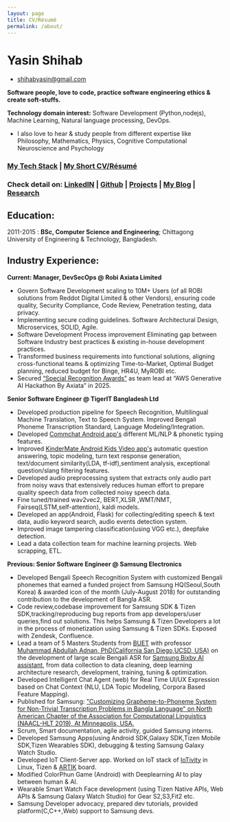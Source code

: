 ```yaml
---
layout: page
title: CV/Résumé
permalink: /about/
---
```


Yasin Shihab
============

- [shihabyasin@gmail.com]()

**Software people, love to code, practice software engineering ethics & create soft-stuffs.**

**Technology domain interest:** Software Development (Python,nodejs), Machine Learning, 
Natural language processing, DevOps. 


* I also love to hear & study people from different expertise like Philosophy, Mathematics, Physics, Cognitive Computational Neuroscience and Psychology


### [**My Tech Stack**](https://shihabyasin.github.io/category/#MY-TECH-STACK) | [My Short CV/Résumé](https://github.com/ShihabYasin/shihabyasin.github.io/blob/gh-pages/cv/Yasin_Resume.pdf)   


### **Check detail on:**    [LinkedIN](https://www.linkedin.com/in/yasinshihab/) | [Github](https://github.com/ShihabYasin) | [Projects](https://shihabyasin.github.io/category/#Projects) | [My Blog](https://shihabyasin.github.io/) | [Research](https://shihabyasin.github.io/category/#Research)

[//]: # (### [My Short CV/Résumé]&#40;https://github.com/ShihabYasin/shihabyasin.github.io/blob/gh-pages/cv/Yasin_Resume.pdf&#41;  )



## Education: 
2011-2015 :   **BSc, Computer Science and Engineering**; Chittagong University of Engineering & Technology, Bangladesh.

## Industry Experience:

**Current: Manager, DevSecOps @ Robi Axiata Limited**
* Govern Software Development scaling to 10M+ Users (of all ROBI solutions from Reddot Digital Limited & other Vendors), ensuring code quality, Security Compliance, Code Review, Penetration testing, data privacy. 
* Implementing secure coding guidelines. Software Architectural Design, Microservices, SOLID, Agile.
* Software Development Process improvement Eliminating gap between Software Industry best practices & existing in-house development practices. 
* Transformed business requirements into functional solutions, aligning cross-functional teams & optimizing Time-to-Market, Optimal Budget planning, reduced budget for Binge, HR4U, MyROBI etc.
* Secured [“Special Recognition Awards”](https://axtcloud.sharepoint.com/sites/PCB4/SitePages/AWS-Generative-AI-Hackathon-Award-Announcement-2025.aspx?csf=1&web=1&e=FJOjzO&clickparams=eyAiWC1BcHBOYW1lIiA6ICJNaWNyb3NvZnQgT3V0bG9vayIsICJYLUFwcFZlcnNpb24iIDogIjE2LjAuMTg4MjcuMjAxNTAiLCAiT1MiIDogIldpbmRvd3MiIH0%3D&CID=98e1aaa1-50da-4000-6884-2f4455137eb0&cidOR=SPO) as team lead at “AWS Generative AI Hackathon By Axiata” in 2025.


**Senior Software Engineer @ TigerIT Bangladesh Ltd**

* Developed production pipeline for Speech Recognition, Multilingual Machine Translation, Text to Speech System. Improved Bengali Phoneme Transcription Standard, Language Modeling/Integration.
* Developed [Commchat Android app's](https://web.archive.org/web/20220502095635/https://play.google.com/store/apps/details?id=com.ccp.comm&hl=en_US&gl=US) different ML/NLP & phonetic typing features.
* Improved [KinderMate Android Kids Video app's](https://web.archive.org/web/20220502095537/https://play.google.com/store/apps/details?id=com.kindermate.kai&hl=en_US) automatic question answering, topic modeling, turn text response generation, text/document similarity(LDA, tf-idf),sentiment analysis, exceptional question/slang filtering features.
* Developed audio preprocessing system that extracts only audio part from noisy wavs that extensively reduces human effort to prepare quality speech data from collected noisy speech data.
* Fine tuned/trained wav2vec2, BERT,XLSR ,WMT/NMT, Fairseq(LSTM,self-attention), kaldi models. 
* Developed an app(Android, Flask) for collecting/editing speech & text data, audio keyword search, audio events detection system.
* Improved image tampering classification(using VGG etc.), deepfake detection.
* Lead a data collection team for machine learning projects. Web scrapping, ETL.

**Previous: Senior Software Engineer @ Samsung Electronics**

* Developed Bengali Speech Recognition System with customized Bengali phonemes that earned a funded project from Samsung HQ(Seoul,South Korea) & awarded icon of the month (July-August 2018) for outstanding contribution to the development of Bangla ASR.
* Code review,codebase improvement for Samsung SDK & Tizen SDK,tracking/reproducing bug reports from app developers/user queries,find out solutions. This helps Samsung & Tizen Developers a lot in the process of monetization using Samsung & Tizen SDKs. Exposed with Zendesk, Confluence.
* Lead a team of 5 Masters Students from [BUET](https://www.buet.ac.bd/) with professor [Muhammad Abdullah Adnan, PhD(California San Diego,UCSD, USA)](https://web.archive.org/web/20201022201402/https://sites.google.com/site/abdullahadnan/) on the development of large scale Bengali ASR for [Samsung Bixby AI assistant](https://web.archive.org/web/20220530183159/https://www.samsung.com/us/apps/bixby/), from data collection to data cleaning, deep learning architecture research, development, training, tuning & optimization.
* Developed Intelligent Chat Agent (web) for Real Time UI/UX Expression based on Chat Context (NLU, LDA Topic Modeling, Corpora Based Feature Mapping).
* Published for Samsung: ["Customizing Grapheme-to-Phoneme System for Non-Trivial Transcription Problems in Bangla Language" on North American Chapter of the Association for Computational Linguistics (NAACL-HLT 2019), At Minneapolis, USA.](https://web.archive.org/web/20200705150821/https://www.aclweb.org/anthology/N19-1322/)
* Scrum, Smart documentation, agile activity, guided Samsung interns.
* Developed Samsung Apps(using Android SDK,Galaxy SDK,Tizen Mobile SDK,Tizen Wearables SDK), debugging & testing Samsung Galaxy Watch Studio.
* Developed IoT Client-Server app. Worked on IoT stack of [IoTivity](https://web.archive.org/web/20220527134113/http://iotivity.org/) in Linux, Tizen & [ARTIK](https://web.archive.org/web/20211028063225/https://news.samsung.com/global/samsung-introduces-new-artik-secure-iot-modules-and-security-services-to-deliver-comprehensive-device-to-cloud-protection-for-iot) board.
* Modified ColorPhun Game (Android) with Deeplearning AI to play between human & AI.
* Wearable Smart Watch Face development (using Tizen Native APIs, Web APIs & Samsung Galaxy Watch Studio) for Gear S2,S3,Fit2 etc.
* Samsung Developer advocacy, prepared dev tutorials, provided platform(C,C++,Web) support to Samsung devs.
